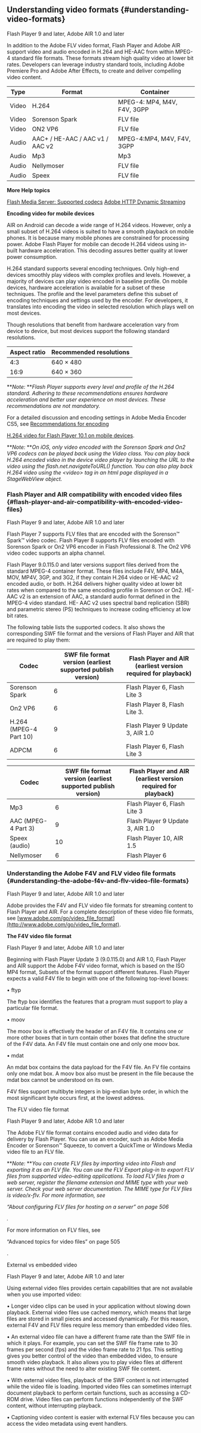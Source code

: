 ## Understanding video formats {#understanding-video-formats}

Flash Player 9 and later, Adobe AIR 1.0 and later

In addition to the Adobe FLV video format, Flash Player and Adobe AIR support video and audio encoded in H.264 and HE-AAC from within MPEG-4 standard file formats. These formats stream high quality video at lower bit rates. Developers can leverage industry standard tools, including Adobe Premiere Pro and Adobe After Effects, to create and deliver compelling video content.

| **Type** | **Format** | **Container** |
| --- | --- | --- |
| Video | H.264 | MPEG-4: MP4, M4V, F4V, 3GPP |
| Video | Sorenson Spark | FLV file |
| Video | ON2 VP6 | FLV file |
| Audio | AAC+ / HE-AAC / AAC v1 / AAC v2 | MPEG-4:MP4, M4V, F4V, 3GPP |
| Audio | Mp3 | Mp3 |
| Audio | Nellymoser | FLV file |
| Audio | Speex | FLV file |

**More Help topics**

[Flash Media Server: Supported codecs](http://help.adobe.com/en_US/FlashMediaServer/3.5_TechOverview/WS5b3ccc516d4fbf351e63e3d119ed944a1a-7ffa.html#WS5b3ccc516d4fbf351e63e3d119ed944a1a-7fe7) [Adobe HTTP Dynamic Streaming](http://help.adobe.com/en_US/HTTPStreaming/1.0/Using/index.html)

**Encoding video for mobile devices**

AIR on Android can decode a wide range of H.264 videos. However, only a small subset of H.264 videos is suited to have a smooth playback on mobile phones. It is because many mobile phones are constrained for processing power. Adobe Flash Player for mobile can decode H.264 videos using in-built hardware acceleration. This decoding assures better quality at lower power consumption.

H.264 standard supports several encoding techniques. Only high-end devices smoothly play videos with complex profiles and levels. However, a majority of devices can play video encoded in baseline profile. On mobile devices, hardware acceleration is available for a subset of these techniques. The profile and the level parameters define this subset of encoding techniques and settings used by the encoder. For developers, it translates into encoding the video in selected resolution which plays well on most devices.

Though resolutions that benefit from hardware acceleration vary from device to device, but most devices support the following standard resolutions.

| **Aspect ratio** | **Recommended resolutions** |
| --- | --- |
| 4:3 | 640 × 480 | 512 × 384 | 480 × 360 |
| 16:9 | 640 × 360 | 512 x 288 | 480 × 272 |

**_Note:_ **_Flash Player supports every level and profile of the H.264 standard. Adhering to these recommendations ensures hardware acceleration and better user experience on most devices. These recommendations are not mandatory._

For a detailed discussion and encoding settings in Adobe Media Encoder CS5, see [Recommendations for encoding](http://www.adobe.com/devnet/devices/articles/mobile_video_encoding.html)

[H.264 video for Flash Player 10.1 on mobile devices](http://www.adobe.com/devnet/devices/articles/mobile_video_encoding.html).

**_Note:_ **_On iOS, only video encoded with the Sorenson Spark and On2 VP6 codecs can be played back using the Video class. You can play back H.264 encoded video in the device video player by launching the URL to the video using the flash.net.navigateToURL() function. You can also play back H.264 video using the &lt;video&gt; tag in an html page displayed in a StageWebView object._

### Flash Player and AIR compatibility with encoded video files {#flash-player-and-air-compatibility-with-encoded-video-files}

Flash Player 9 and later, Adobe AIR 1.0 and later

Flash Player 7 supports FLV files that are encoded with the Sorenson™ Spark™ video codec. Flash Player 8 supports FLV files encoded with Sorenson Spark or On2 VP6 encoder in Flash Professional 8\. The On2 VP6 video codec supports an alpha channel.

Flash Player 9.0.115.0 and later versions support files derived from the standard MPEG-4 container format. These files include F4V, MP4, M4A, MOV, MP4V, 3GP, and 3G2, if they contain H.264 video or HE-AAC v2 encoded audio, or both. H.264 delivers higher quality video at lower bit rates when compared to the same encoding profile in Sorenson or On2\. HE-AAC v2 is an extension of AAC, a standard audio format defined in the MPEG-4 video standard. HE- AAC v2 uses spectral band replication (SBR) and parametric stereo (PS) techniques to increase coding efficiency at low bit rates.

The following table lists the supported codecs. It also shows the corresponding SWF file format and the versions of Flash Player and AIR that are required to play them:

| **Codec** | **SWF file format version (earliest supported publish version)** | **Flash Player and AIR (earliest version required for playback)** |
| --- | --- | --- |
| Sorenson Spark | 6 | Flash Player 6, Flash Lite 3 |
| On2 VP6 | 6 | Flash Player 8, Flash Lite 3. |
| H.264 (MPEG-4 Part 10) | 9 | Flash Player 9 Update 3, AIR 1.0 |
| ADPCM | 6 | Flash Player 6, Flash Lite 3 |

| **Codec** | **SWF file format version (earliest supported publish version)** | **Flash Player and AIR (earliest version required for playback)** |
| --- | --- | --- |
| Mp3 | 6 | Flash Player 6, Flash Lite 3 |
| AAC (MPEG-4 Part 3) | 9 | Flash Player 9 Update 3, AIR 1.0 |
| Speex (audio) | 10 | Flash Player 10, AIR 1.5 |
| Nellymoser | 6 | Flash Player 6 |

### Understanding the Adobe F4V and FLV video file formats {#understanding-the-adobe-f4v-and-flv-video-file-formats}

Flash Player 9 and later, Adobe AIR 1.0 and later

Adobe provides the F4V and FLV video file formats for streaming content to Flash Player and AIR. For a complete description of these video file formats, see [www.adobe.com/go/video_file_format](http://www.adobe.com/go/video_file_format).

**The F4V video file format**

Flash Player 9 and later, Adobe AIR 1.0 and later

Beginning with Flash Player Update 3 (9.0.115.0) and AIR 1.0, Flash Player and AIR support the Adobe F4V video format, which is based on the ISO MP4 format, Subsets of the format support different features. Flash Player expects a valid F4V file to begin with one of the following top-level boxes:

• ftyp

The ftyp box identifies the features that a program must support to play a particular file format.

• moov

The moov box is effectively the header of an F4V file. It contains one or more other boxes that in turn contain other boxes that define the structure of the F4V data. An F4V file must contain one and only one moov box.

• mdat

An mdat box contains the data payload for the F4V file. An FV file contains only one mdat box. A moov box also must be present in the file because the mdat box cannot be understood on its own.

F4V files support multibyte integers in big-endian byte order, in which the most significant byte occurs first, at the lowest address.

The FLV video file format

Flash Player 9 and later, Adobe AIR 1.0 and later

The Adobe FLV file format contains encoded audio and video data for delivery by Flash Player. You can use an encoder, such as Adobe Media Encoder or Sorenson™ Squeeze, to convert a QuickTime or Windows Media video file to an FLV file.

**_Note:_ **_You can create FLV files by importing video into Flash and exporting it as an FLV file. You can use the FLV Export plug-in to export FLV files from supported video-editing applications. To load FLV files from a web server, register the filename extension and MIME type with your web server. Check your web server documentation. The MIME type for FLV files is video/x-flv. For more information, see_

_“About configuring FLV files for hosting on a server” on page 506_

_._

For more information on FLV files, see

“Advanced topics for video files” on page 505

.

External vs embedded video

Flash Player 9 and later, Adobe AIR 1.0 and later

Using external video files provides certain capabilities that are not available when you use imported video:

• Longer video clips can be used in your application without slowing down playback. External video files use cached memory, which means that large files are stored in small pieces and accessed dynamically. For this reason, external F4V and FLV files require less memory than embedded video files.

• An external video file can have a different frame rate than the SWF file in which it plays. For example, you can set the SWF file frame rate to 30 frames per second (fps) and the video frame rate to 21 fps. This setting gives you better control of the video than embedded video, to ensure smooth video playback. It also allows you to play video files at different frame rates without the need to alter existing SWF file content.

• With external video files, playback of the SWF content is not interrupted while the video file is loading. Imported video files can sometimes interrupt document playback to perform certain functions, such as accessing a CD-ROM drive. Video files can perform functions independently of the SWF content, without interrupting playback.

• Captioning video content is easier with external FLV files because you can access the video metadata using event handlers.